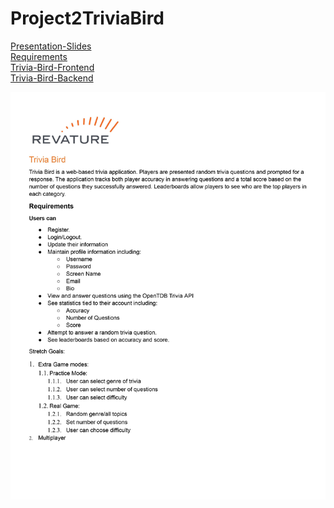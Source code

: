 # Project2TriviaBird

[Presentation-Slides](https://github.com/hwu5542/Trivia-Bird/blob/main/Project%202%20Presentation.pdf)<br>
[Requirements](https://docs.google.com/document/d/1b3lUZ7mejTUpbnt9GGpVaGaYB1zyo7CHzNUnNHp2XG4/)<br>
[Trivia-Bird-Frontend](https://github.com/CGreenup/Project2-Trivia-Bird-Frontend)<br>
[Trivia-Bird-Backend](https://github.com/CGreenup/Project2-Trivia-Bird-Backend)

![](./imgs/Trivia-Brid-Requirements.jpg)
